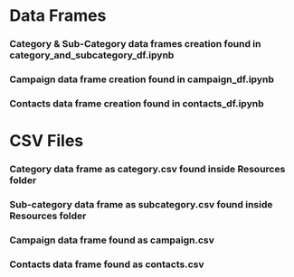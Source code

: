 # Data Frames
### Category & Sub-Category data frames creation found in category_and_subcategory_df.ipynb
### Campaign data frame creation found in campaign_df.ipynb
### Contacts data frame creation found in contacts_df.ipynb
# CSV Files
### Category data frame as category.csv found inside Resources folder
### Sub-category data frame as subcategory.csv found inside Resources folder
### Campaign data frame found as campaign.csv
### Contacts data frame found as contacts.csv

